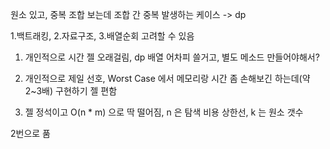 원소 있고, 중복 조합 보는데 조합 간 중복 발생하는 케이스 -> dp

1.백트래킹, 2.자료구조, 3.배열순회 고려할 수 있음

1. 개인적으로 시간 젤 오래걸림, dp 배열 어차피 쓸거고, 별도 메소드 만들어야해서?

2. 개인적으로 제일 선호, Worst Case 에서 메모리랑 시간 좀 손해보긴 하는데(약 2~3배) 구현하기 젤 편함

3. 젤 정석이고 O(n * m) 으로 딱 떨어짐, n 은 탐색 비용 상한선, k 는 원소 갯수

2번으로 품
